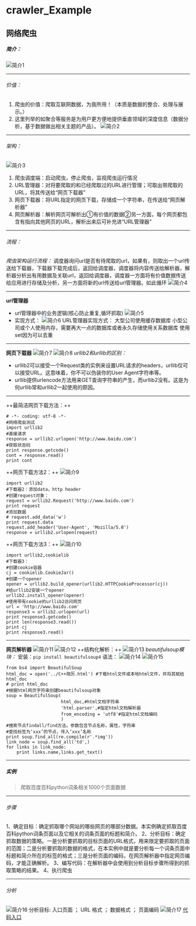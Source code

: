 # crawler_Example
## 网络爬虫
##### 简介：
![简介1](picture/web1.jpg)
- - -
###### 价值：
1. 爬虫的价值：爬取互联网数据，为我所用！（本质是数据的整合、处理与展示。）
2. 这里列举的如聚合等服务是为用户更方便地提供垂直领域的深度信息（数据分析，基于数据做出相关主题的产品）。
![简介2](picture/web2.jpg)
- - -
###### 架构：
![简介3](picture/web3.jpg)
1. 爬虫调度端：启动爬虫，停止爬虫，监视爬虫运行情况
2. URL管理器：对将要爬取的和已经爬取过的URL进行管理；可取出带爬取的URL，将其传送给“网页下载器”
3. 网页下载器：将URL指定的网页下载，存储成一个字符串，在传送给“网页解析器”
4. 网页解析器：解析网页可解析出①有价值的数据②另一方面，每个网页都包含有指向其他网页的URL，解析出来后可补充进“URL管理器”
- - -
###### 流程：
*爬虫架构运行流程：*
调度器询问url是否有待爬取的url，如果有，则取出一个url传送给下载器，下载器下载完成后，返回给调度器，调度器将内容传送给解析器，解析器分析出有用数据及关联url，返回给调度器，调度器一方面将有价值数据传送给应用进行存储及分析，另一方面将新的url传送给url管理器。如此循环
![简介4](picture/web4.jpg)
- - -
**url管理器**
- url管理器中的业务逻辑(核心防止重复,循环抓取)
![简介5](picture/web5.jpg)
- 实现方式：
![简介6](picture/web6.jpg)
URL管理器实现方式：
大型公司使用缓存数据库
小型公司或个人使用内存，需要再大一点的数据库或者永久存储使用关系数据库
使用set因为可以去重
- - -
**网页下载器**
![简介7](picture/web7.jpg)
![简介8](picture/web8.jpg)
*urllib2和urllib的区别：*
- urllib2可以接受一个Request类的实例来设置URL请求的headers，urllib仅可以接受URL。这意味着，你不可以伪装你的User Agent字符串等。
- urllib提供urlencode方法用来GET查询字符串的产生，而urllib2没有。这是为何urllib常和urllib2一起使用的原因。
- - -
++最简洁网页下载方法：++
```
# -*- coding: utf-8 -*-
#网络爬虫测试
import urllib2
#直接请求
response = urllib2.urlopen('http://www.baidu.com')
#获取状态码
print response.getcode()
cont = response.read()
print cont
```
++网页下载方法2：++
![简介9](picture/web9.jpg)
```
import urllib2
#下载器2：添加data，http header
#创建request对象：
request = urllib2.Request('http://www.baidu.com')
print request
#添加数据
# request.add_data('w')
print request.data
request.add_header('User-Agent', 'Mozilla/5.0')
response = urllib2.urlopen(request)
```
++网页下载方法3：++
![简介10](picture/web10.jpg)
```
import urllib2,cookielib
#下载器3：
#创建cookie容器
cj = cookielib.CookieJar()
#创建一个opener
opener = urllib2.build_opener(urllib2.HTTPCookieProcessor(cj))
#给urllib2安装一个opener
urllib2.install_opener(opener)
#使用带有cookie的urllib2访问网页
url = 'http://www.baidu.com'
response3 = urllib2.urlopen(url)
print response3.getcode()
print len(response3.read())
print cj
print response3.read()
```
- - -
**网页解析器**
![简介11](picture/web11.jpg)
![简介12](picture/web12.jpg)
++结构化解析：++
![简介13](picture/web13.jpg)
*beautifulsoup模块：*
安装：`pip install beautifulsoup4`
语法：
![简介14](picture/web14.jpg)
![简介15](picture/web15.jpg)
```
from bs4 import BeautifulSoup
html_doc = open('../C++简历.html') #下载htnl文件或本地html文件，并将其赋给html_doc
# print html_doc
#根据html网页字符串创建beautifulsoup对象
soup = BeautifulSoup(
                     html_doc,#html文档字符串
                     'html.parser',#指定html文档解析器
                     from_encoding = 'utf8'#指定html文档编码
                     )
#搜索节点findall/find方法。参数包含节点名称，属性，字符串
#查找标签为‘xxx’的节点，传入‘xxx’名称
print soup.find_all(re.compile(r'.*img'))
link_node = soup.find_all('td',)
for links in link_node:
    print links.name,links.get_text()
```
- - -
##### 实例
> 爬取百度百科python词条相关1000个页面数据
* * *

###### 步骤
1、确定目标：确定抓取哪个网站的哪些网页的哪部分数据。本实例确定抓取百度百科python词条页面以及它相关的词条页面的标题和简介。
2、分析目标：确定抓取数据的策略。一是分析要抓取的目标页面的URL格式，用来限定要抓取的页面的范围；二是分析要抓取的数据的格式，在本实例中就是要分析每一个词条页面中标题和简介所在的标签的格式；三是分析页面的编码，在网页解析器中指定网页编码，才能正确解析。
3、编写代码：在解析器中会使用到分析目标步骤所得到的抓取策略的结果。
4、执行爬虫
- - -
###### 分析
![简介16](picture/web16.jpg)
分析目标:
入口页面 ； URL 格式  ； 数据格式 ； 页面编码
![简介17](picture/web17.jpg)
[代码入口](https://github.com/haugy/crawler_Example.git)
